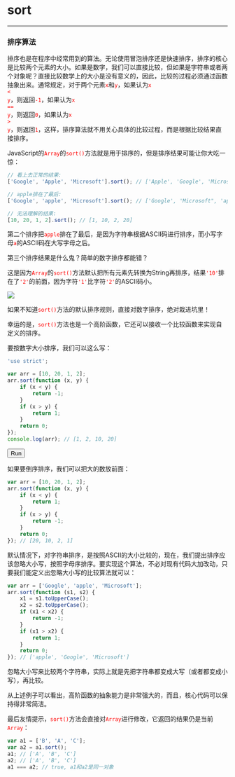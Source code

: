 <link rel="stylesheet" href="../../../../static/css/button.css"/>
<link rel="stylesheet" href="../../../../static/css/console.css"/>

# sort
---

### 排序算法
排序也是在程序中经常用到的算法。无论使用冒泡排序还是快速排序，排序的核心是比较两个元素的大小。如果是数字，我们可以直接比较，但如果是字符串或者两个对象呢？直接比较数学上的大小是没有意义的，因此，比较的过程必须通过函数抽象出来。通常规定，对于两个元素<font color="red"><code>x</code></font>和<font color="red"><code>y</code></font>，如果认为<font color="red"><code>x < y</code></font>，则返回<font color="red"><code>-1</code></font>，如果认为<font color="red"><code>x == y</code></font>，则返回<font color="red"><code>0</code></font>，如果认为<font color="red"><code>x > y</code></font>，则返回<font color="red"><code>1</code></font>，这样，排序算法就不用关心具体的比较过程，而是根据比较结果直接排序。

JavaScript的<font color="red"><code>Array</code></font>的<font color="red"><code>sort()</code></font>方法就是用于排序的，但是排序结果可能让你大吃一惊：

```javascript
// 看上去正常的结果:
['Google', 'Apple', 'Microsoft'].sort(); // ['Apple', 'Google', 'Microsoft'];

// apple排在了最后:
['Google', 'apple', 'Microsoft'].sort(); // ['Google', 'Microsoft", 'apple']

// 无法理解的结果:
[10, 20, 1, 2].sort(); // [1, 10, 2, 20]
```

第二个排序把<font color="red"><code>apple</code></font>排在了最后，是因为字符串根据ASCII码进行排序，而小写字母<font color="red"><code>a</code></font>的ASCII码在大写字母之后。

第三个排序结果是什么鬼？简单的数字排序都能错？

这是因为<font color="red"><code>Array</code></font>的<font color="red"><code>sort()</code></font>方法默认把所有元素先转换为String再排序，结果<font color="red"><code>'10'</code></font>排在了<font color="red"><code>'2'</code></font>的前面，因为字符<font color="red"><code>'1'</code></font>比字符<font color="red"><code>'2'</code></font>的ASCII码小。

![](https://www.liaoxuefeng.com/files/attachments/1035534501673632/l)

如果不知道<font color="red"><code>sort()</code></font>方法的默认排序规则，直接对数字排序，绝对栽进坑里！

幸运的是，<font color="red"><code>sort()</code></font>方法也是一个高阶函数，它还可以接收一个比较函数来实现自定义的排序。

要按数字大小排序，我们可以这么写：

```javascript
'use strict';

var arr = [10, 20, 1, 2];
arr.sort(function (x, y) {
    if (x < y) {
        return -1;
    }
    if (x > y) {
        return 1;
    }
    return 0;
});
console.log(arr); // [1, 2, 10, 20]
```

<button class="run" onclick="(() => {
    const element = document.querySelector('p#sort');
    try {
        'use strict';
        var arr = [10, 20, 1, 2];
        arr.sort(function (x, y) {
            if (x < y) {
                return -1;
            }
            if (x > y) {
                return 1;
            }
            return 0;
        });
        console.log(arr); // [1, 2, 10, 20]
        element.classList.remove(['consoleError']);
        element.classList.add('consoleLog');
        element.removeAttribute('hidden');
        element.innerHTML = `<label class='consoleLog'>1,2,10,20</label>`;
    } catch (e) {
        element.classList.remove(['consoleLog']);
        element.classList.add('consoleError');
        element.removeAttribute('hidden');
        element.innerHTML = `<label class='consoleError'>${e}</label>`;
    }
})();">Run</button>
<p id="sort" hidden></p>

如果要倒序排序，我们可以把大的数放前面：

```javascript
var arr = [10, 20, 1, 2];
arr.sort(function (x, y) {
    if (x < y) {
        return 1;
    }
    if (x > y) {
        return -1;
    }
    return 0;
}); // [20, 10, 2, 1]
```

默认情况下，对字符串排序，是按照ASCII的大小比较的，现在，我们提出排序应该忽略大小写，按照字母序排序。要实现这个算法，不必对现有代码大加改动，只要我们能定义出忽略大小写的比较算法就可以：

```javascript
var arr = ['Google', 'apple', 'Microsoft'];
arr.sort(function (s1, s2) {
    x1 = s1.toUpperCase();
    x2 = s2.toUpperCase();
    if (x1 < x2) {
        return -1;
    }
    if (x1 > x2) {
        return 1;
    }
    return 0;
}); // ['apple', 'Google', 'Microsoft']
```

忽略大小写来比较两个字符串，实际上就是先把字符串都变成大写（或者都变成小写），再比较。

从上述例子可以看出，高阶函数的抽象能力是非常强大的，而且，核心代码可以保持得非常简洁。

最后友情提示，<font color="red"><code>sort()</code></font>方法会直接对<font color="red"><code>Array</code></font>进行修改，它返回的结果仍是当前<font color="red"><code>Array</code></font>：

```javascript
var a1 = ['B', 'A', 'C'];
var a2 = a1.sort();
a1; // ['A', 'B', 'C']
a2; // ['A', 'B', 'C']
a1 === a2; // true, a1和a2是同一对象
```

